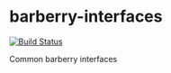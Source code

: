 barberry-interfaces
===================

[![Build Status](https://travis-ci.org/Magomogo/barberry-interfaces.png?branch=master)](https://travis-ci.org/Magomogo/barberry-interfaces)


Common barberry interfaces

